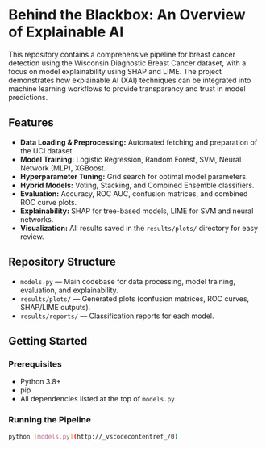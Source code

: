# Behind the Blackbox: An Overview of Explainable AI

This repository contains a comprehensive pipeline for breast cancer detection using the Wisconsin Diagnostic Breast Cancer dataset, with a focus on model explainability using SHAP and LIME. The project demonstrates how explainable AI (XAI) techniques can be integrated into machine learning workflows to provide transparency and trust in model predictions.

## Features

- **Data Loading & Preprocessing:** Automated fetching and preparation of the UCI dataset.
- **Model Training:** Logistic Regression, Random Forest, SVM, Neural Network (MLP), XGBoost.
- **Hyperparameter Tuning:** Grid search for optimal model parameters.
- **Hybrid Models:** Voting, Stacking, and Combined Ensemble classifiers.
- **Evaluation:** Accuracy, ROC AUC, confusion matrices, and combined ROC curve plots.
- **Explainability:** SHAP for tree-based models, LIME for SVM and neural networks.
- **Visualization:** All results saved in the `results/plots/` directory for easy review.

## Repository Structure

- `models.py` — Main codebase for data processing, model training, evaluation, and explainability.
- `results/plots/` — Generated plots (confusion matrices, ROC curves, SHAP/LIME outputs).
- `results/reports/` — Classification reports for each model.

## Getting Started

### Prerequisites

- Python 3.8+
- pip
- All dependencies listed at the top of `models.py`

### Running the Pipeline

```bash
python [models.py](http://_vscodecontentref_/0)
